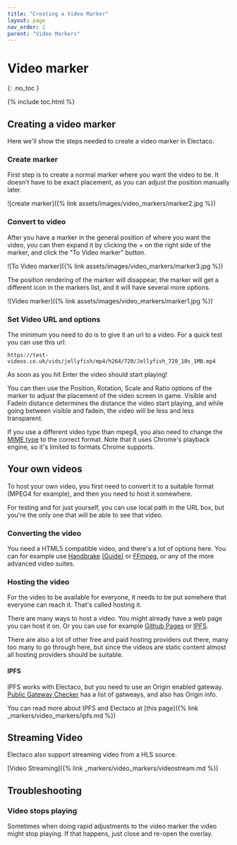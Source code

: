 ```yaml
---
title: "Creating a Video Marker"
layout: page
nav_order: 1
parent: "Video Markers"
---
```


# Video marker
{: .no_toc }

{% include toc.html %}
## Creating a video marker

Here we'll show the steps needed to create a video marker in Electaco.

### Create marker

First step is to create a normal marker where you want the video to be. 
It doesn't have to be exact placement, as you can adjust the position manually later.

![create marker]({% link assets/images/video_markers/marker2.jpg %})


### Convert to video

After you have a marker in the general position of where you want the video, 
you can then expand it by clicking the + on the right side of the marker, 
and click the "To Video marker" button. 

![To Video marker]({% link assets/images/video_markers/marker3.jpg %})

The position rendering of the marker will disappear, the marker will get a different 
icon in the markers list, and it will have several more options.

![Video marker]({% link assets/images/video_markers/marker1.jpg %})

### Set Video URL and options

The minimum you need to do is to give it an url to a video. For a quick test you can use this url:

    https://test-videos.co.uk/vids/jellyfish/mp4/h264/720/Jellyfish_720_10s_1MB.mp4

As soon as you hit Enter the video should start playing! 

You can then use the Position, Rotation, Scale and Ratio options of the marker to adjust the placement of the video screen in game. 
Visible and Fadein distance determines the distance the video start playing, and while going between visible and fadein,
the video will be less and less transparent.

If you use a different video type than mpeg4, you also need to change the [MIME type](https://help.encoding.com/knowledge-base/article/correct-mime-types-for-serving-video-files/) 
to the correct format. Note that it uses Chrome's playback engine, so it's limited to formats Chrome supports.

## Your own videos

To host your own video, you first need to convert it to a suitable format (MPEG4 for example), and then you need to host it somewhere.

For testing and for just yourself, you can use local path in the URL box, but you're the only one that will be able to see that video.

### Converting the video

You need a HTML5 compatible video, and there's a lot of options here. You can for example use [Handbrake](https://handbrake.fr/) [(Guide)](https://www.wonderplugin.com/wordpress-tutorials/how-to-convert-video-to-html5-compatible/) or [FFmpeg](https://ffmpeg.org/), or any of the more advanced video suites.

### Hosting the video

For the video to be available for everyone, it needs to be put somehere that everyone can reach it. That's called hosting it.

There are many ways to host a video. You might already have a web page you can host it on. Or you can use for example [Github Pages](https://pages.github.com/) or [IPFS](https://ipfs.io/). 

There are also a lot of other free and paid hosting providers out there, many too many to go through here, but since the videos are static content
almost all hosting providers should be suitable.

#### IPFS

IPFS works with Electaco, but you need to use an Origin enabled gateway. [Public Gateway Checker](https://ipfs.github.io/public-gateway-checker/) has a list of gatweays, and also has Origin info.

You can read more about IPFS and Electaco at [this page]({% link _markers/video_markers/ipfs.md %})

## Streaming Video

Electaco also support streaming video from a HLS source.

[Video Streaming]({% link _markers/video_markers/videostream.md %})

## Troubleshooting

### Video stops playing

Sometimes when doing rapid adjustments to the video marker the video might stop playing. If that happens, just close and re-open the overlay.